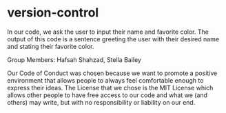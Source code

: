 # version-control
In our code, we ask the user to input their name and favorite color. The output of this code is a sentence greeting the user with their desired name and stating their favorite color.

Group Members: Hafsah Shahzad, Stella Bailey

Our Code of Conduct was chosen because we want to promote a positive environment that allows people to always feel comfortable enough to express their ideas. The License that we chose is the MIT License which allows other people to have free access to our code and what we (and others) may write, but with no responsibility or liability on our end.
